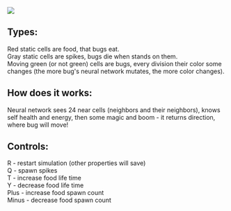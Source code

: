 [![](https://img.youtube.com/vi/m3x4XqA91N4/0.jpg)](https://www.youtube.com/watch?v=s6dcKFjWTJE](https://www.youtube.com/watch?v=m3x4XqA91N4))

## Types:
Red static cells are food, that bugs eat.<br>
Gray static cells are spikes, bugs die when stands on them.<br>
Moving green (or not green) cells are bugs, every division their color some changes (the more bug's neural network mutates, the more color changes).<br>

## How does it works:
Neural network sees 24 near cells (neighbors and their neighbors), knows self health and energy, then some magic and boom - it returns direction, where bug will move!

## Controls:
R - restart simulation (other properties will save)<br>
Q - spawn spikes<br>
T - increase food life time<br>
Y - decrease food life time<br>
Plus - increase food spawn count<br>
Minus - decrease food spawn count<br>
